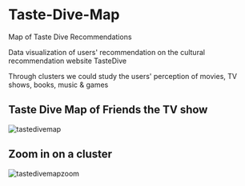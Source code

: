 # Taste-Dive-Map
Map of Taste Dive Recommendations

Data visualization of users' recommendation on the cultural recommendation website TasteDive

Through clusters we could study the users' perception of movies, TV shows, books, music & games 

## Taste Dive Map of Friends the TV show

![tastedivemap](https://user-images.githubusercontent.com/46466791/52910599-175f8880-329a-11e9-96cc-373e6fcb1ebf.png)

## Zoom in on a cluster 

![tastedivemapzoom](https://user-images.githubusercontent.com/46466791/52910613-4ece3500-329a-11e9-9f4e-6e48415045e3.png)
